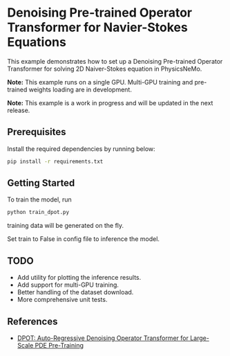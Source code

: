 # Denoising Pre-trained Operator Transformer for Navier-Stokes Equations

This example demonstrates how to set up a Denoising Pre-trained Operator
Transformer for solving 2D Naiver-Stokes equation in PhysicsNeMo.

**Note:** This example runs on a single GPU. Multi-GPU training and
pre-trained weights loading are in development.

**Note:** This example is a work in progress and will be updated in the next release.

## Prerequisites

Install the required dependencies by running below:

```bash
pip install -r requirements.txt
```

## Getting Started

To train the model, run

```bash
python train_dpot.py
```

training data will be generated on the fly.

Set train to False in config file to inference the model.

## TODO

- Add utility for plotting the inference results.
- Add support for multi-GPU training.
- Better handling of the dataset download.
- More comprehensive unit tests.

## References

- [DPOT: Auto-Regressive Denoising Operator Transformer for Large-Scale PDE Pre-Training](https://arxiv.org/abs/2403.03542)
